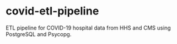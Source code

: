# covid-etl-pipeline
ETL pipeline for COVID-19 hospital data from HHS and CMS using PostgreSQL and Psycopg.

